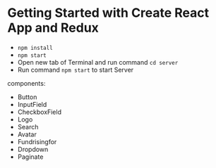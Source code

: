 # Getting Started with Create React App and Redux

- `npm install`
- `npm start`
- Open new tab of Terminal and run command `cd server`
- Run command `npm start` to start Server




components: 
 + Button 
 + InputField
 + CheckboxField 
 + Logo
 + Search 
 + Avatar
 + Fundrisingfor
 + Dropdown
 + Paginate

